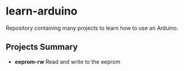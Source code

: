 # learn-arduino
Repository containing many projects to learn how to use an Arduino.

## Projects Summary
* **eeprom-rw** Read and write to the eeprom
